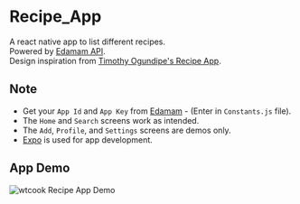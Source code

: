 # Recipe_App

A react native app to list different recipes. \
Powered by [Edamam API](https://www.edamam.com/). \
Design inspiration from [Timothy Ogundipe's Recipe App](https://www.behance.net/gallery/102426989/Recipee-Food-Recipe-App?tracking_source=search_projects%7Crecipe&).

## Note
- Get your `App Id` and `App Key` from [Edamam](https://www.edamam.com/) - (Enter in `Constants.js` file).
- The `Home` and `Search` screens work as intended.
- The `Add`, `Profile`, and `Settings` screens are demos only.
- [Expo](https://expo.dev/) is used for app development.

## App Demo
![wtcook Recipe App Demo](./AppDemo/RecipeDemo.gif)